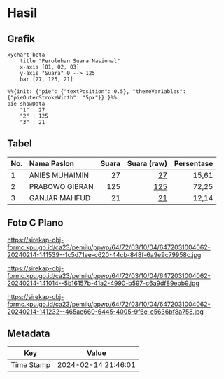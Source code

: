 # Hasil

## Grafik

```mermaid
xychart-beta
    title "Perolehan Suara Nasional"
    x-axis [01, 02, 03]
    y-axis "Suara" 0 --> 125
    bar [27, 125, 21]
```

```mermaid
%%{init: {"pie": {"textPosition": 0.5}, "themeVariables": {"pieOuterStrokeWidth": "5px"}} }%%
pie showData
    "1" : 27
    "2" : 125
    "3" : 21
```

## Tabel

| No. | Nama Paslon    | Suara | Suara (raw) | Persentase |
|:--- |:-------------- | -----:| -----------:| ----------:|
| 1   | ANIES MUHAIMIN | 27    | [27][p-1]   | 15,61      |
| 2   | PRABOWO GIBRAN | 125   | [125][p-2]  | 72,25      |
| 3   | GANJAR MAHFUD  | 21    | [21][p-3]   | 12,14      |


[p-1]: https://github.com/gigit-pemilu/pemilu-2024/blob/main/pilpres/hitung-suara/sub/64-kalimantan-timur/sub/72-kota-samarinda/sub/03-samarinda-ulu/sub/1004-air-putih/sub/062-tps/sub/paslon-1.txt
[p-2]: https://github.com/gigit-pemilu/pemilu-2024/blob/main/pilpres/hitung-suara/sub/64-kalimantan-timur/sub/72-kota-samarinda/sub/03-samarinda-ulu/sub/1004-air-putih/sub/062-tps/sub/paslon-2.txt
[p-3]: https://github.com/gigit-pemilu/pemilu-2024/blob/main/pilpres/hitung-suara/sub/64-kalimantan-timur/sub/72-kota-samarinda/sub/03-samarinda-ulu/sub/1004-air-putih/sub/062-tps/sub/paslon-3.txt

## Foto C Plano

https://sirekap-obj-formc.kpu.go.id/ca23/pemilu/ppwp/64/72/03/10/04/6472031004062-20240214-141539--1c5d71ee-c620-44cb-848f-6a9e9c79958c.jpg

https://sirekap-obj-formc.kpu.go.id/ca23/pemilu/ppwp/64/72/03/10/04/6472031004062-20240214-141014--5b16157b-41a2-4990-b597-c6a9df89ebb9.jpg

https://sirekap-obj-formc.kpu.go.id/ca23/pemilu/ppwp/64/72/03/10/04/6472031004062-20240214-141232--465ae660-6445-4005-9f6e-c5636bf8a758.jpg


## Metadata

| Key        | Value               |
| ---------- | ------------------- |
| Time Stamp | 2024-02-14 21:46:01 |



